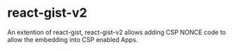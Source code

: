 # react-gist-v2

An extention of react-gist, react-gist-v2 allows adding CSP NONCE code to allow the embedding into CSP enabled Apps.